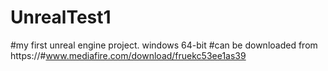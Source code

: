 # UnrealTest1
#my first unreal engine project. windows 64-bit #can be downloaded from https://#www.mediafire.com/download/fruekc53ee1as39
